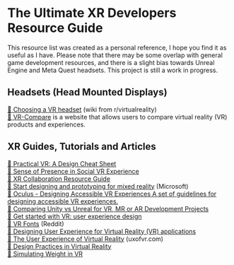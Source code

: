 # The Ultimate XR Developers Resource Guide 
 
This resource list was created as a personal reference, I hope you find it as useful as I have. Please note that there may be some overlap with general game development resources, and there is a slight bias towards Unreal Engine and Meta Quest headsets. This project is still a work in progress. <br />
 
## Headsets (Head Mounted Displays)
[📄 Choosing a VR headset](https://www.reddit.com/r/virtualreality/wiki/faq/choosing2/) (wiki from r/virtualreality) <br />
[📄 VR-Compare](https://vr-compare.com/) is a website that allows users to compare virtual reality (VR) products and experiences. <br />
## XR Guides, Tutorials and Articles
[📄 Practical VR: A Design Cheat Sheet](https://virtualrealitypop.com/practical-vr-ce80427e8e9d) <br />
[📄 Sense of Presence in Social VR Experience](http://www.interactivearchitecture.org/sense-of-presence-in-social-vr-experience.html) <br />
[📄 XR Collaboration Resource Guide](https://xrcollaboration.com/#xr-resource-guide) <br />
[📄 Start designing and prototyping for mixed reality](https://learn.microsoft.com/en-gb/windows/mixed-reality/design/design?WT.mc_id=aiml-0000-ayyonet) (Microsoft) <br />
[📄 Oculus - Designing Accessible VR Experiences A set of guidelines for designing accessible VR experiences.](https://developer.oculus.com/resources/design-accessible-vr/) <br />
[📄 Comparing Unity vs Unreal for VR, MR or AR Development Projects](https://xrbootcamp.com/unity-vs-unreal-engine-for-xr-development/) <br />
[📄 Get started with VR: user experience design](https://www.vrinflux.com/the-basics-of-virtual-reality-ux/) <br />
[📄 VR Fonts](https://www.reddit.com/r/oculus/comments/45w3am/vr_fonts/) (Reddit) <br />
[📄 Designing User Experience for Virtual Reality (VR) applications](https://uxplanet.org/designing-user-experience-for-virtual-reality-vr-applications-fc8e4faadd96) <br />
[📄 The User Experience of Virtual Reality](https://www.uxofvr.com/) (uxofvr.com) <br />
[📄 Design Practices in Virtual Reality](https://marvelapp.com/blog/design-practices-virtual-reality/) <br />
[📄 Simulating Weight in VR](https://medium.com/@Breel.co/simulating-weight-in-vr-d161e87990b) <br />
